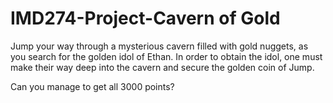 # IMD274-Project-Cavern of Gold

Jump your way through a mysterious cavern filled with gold nuggets, as you search for the golden idol of Ethan.
In order to obtain the idol, one must make their way deep into the cavern and secure the golden coin of Jump.

Can you manage to get all 3000 points?
